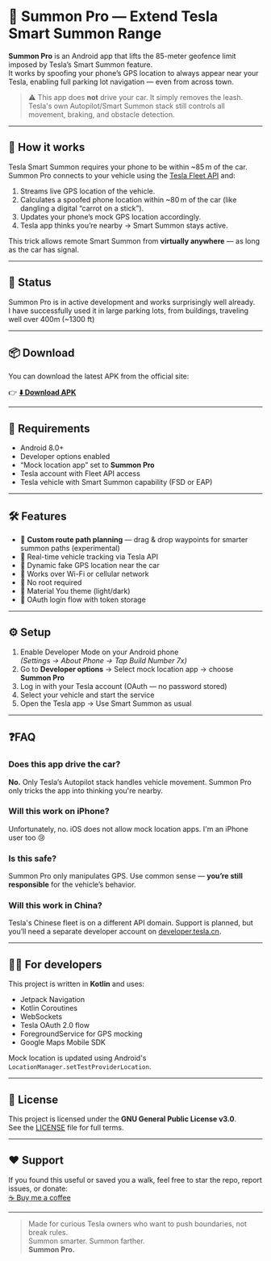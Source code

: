 # 🚗 Summon Pro — Extend Tesla Smart Summon Range

**Summon Pro** is an Android app that lifts the 85-meter geofence limit imposed by Tesla’s Smart Summon feature.  
It works by spoofing your phone’s GPS location to always appear near your Tesla, enabling full parking lot navigation — even from across town.

> ⚠️ This app does **not** drive your car. It simply removes the leash.  
> Tesla's own Autopilot/Smart Summon stack still controls all movement, braking, and obstacle detection.

---

## 🔧 How it works

Tesla Smart Summon requires your phone to be within ~85 m of the car.  
Summon Pro connects to your vehicle using the [Tesla Fleet API](https://developer.tesla.com/docs/fleet-api) and:

1. Streams live GPS location of the vehicle.
2. Calculates a spoofed phone location within ~80 m of the car (like dangling a digital “carrot on a stick”).
3. Updates your phone’s mock GPS location accordingly.
4. Tesla app thinks you’re nearby → Smart Summon stays active.

This trick allows remote Smart Summon from **virtually anywhere** — as long as the car has signal.

---

## 🧪 Status

Summon Pro is in active development and works surprisingly well already.  
I have successfully used it in large parking lots, from buildings, traveling well over 400m (~1300 ft)

---

## 📦 Download

You can download the latest APK from the official site:

👉 **[⬇️ Download APK](https://summon-pro.cc/download)**

---

## 📱 Requirements

- Android 8.0+
- Developer options enabled
- “Mock location app” set to **Summon Pro**
- Tesla account with Fleet API access
- Tesla vehicle with Smart Summon capability (FSD or EAP)

---

## 🛠 Features
- 🚗 **Custom route path planning** — drag & drop waypoints for smarter summon paths (experimental)
- 🔁 Real-time vehicle tracking via Tesla API
- 🧭 Dynamic fake GPS location near the car
- 📶 Works over Wi-Fi or cellular network
- 🚫 No root required
- 🌙 Material You theme (light/dark)
- 🔐 OAuth login flow with token storage

---

## ⚙️ Setup

1. Enable Developer Mode on your Android phone  
   *(Settings → About Phone → Tap Build Number 7x)*  
2. Go to **Developer options** → Select mock location app → choose **Summon Pro**
3. Log in with your Tesla account (OAuth — no password stored)
4. Select your vehicle and start the service
5. Open the Tesla app → Use Smart Summon as usual

---

## ❓FAQ

### Does this app drive the car?
**No.** Only Tesla’s Autopilot stack handles vehicle movement. Summon Pro only tricks the app into thinking you're nearby.

### Will this work on iPhone?
Unfortunately, no. iOS does not allow mock location apps. I'm an iPhone user too 😢

### Is this safe?
Summon Pro only manipulates GPS. Use common sense — **you’re still responsible** for the vehicle’s behavior.

### Will this work in China?
Tesla's Chinese fleet is on a different API domain. Support is planned, but you’ll need a separate developer account on [developer.tesla.cn](https://developer.tesla.cn).

---

## 🧑‍💻 For developers

This project is written in **Kotlin** and uses:

- Jetpack Navigation
- Kotlin Coroutines
- WebSockets
- Tesla OAuth 2.0 flow
- ForegroundService for GPS mocking
- Google Maps Mobile SDK

Mock location is updated using Android's `LocationManager.setTestProviderLocation`.

---

## 🧾 License

This project is licensed under the **GNU General Public License v3.0**.  
See the [LICENSE](./LICENSE) file for full terms.

---

## ❤️ Support

If you found this useful or saved you a walk, feel free to star the repo, report issues, or donate:  
[☕ Buy me a coffee](https://ko-fi.com/justjdupuis)

---

> Made for curious Tesla owners who want to push boundaries, not break rules.  
> Summon smarter. Summon farther.  
> **Summon Pro.**

